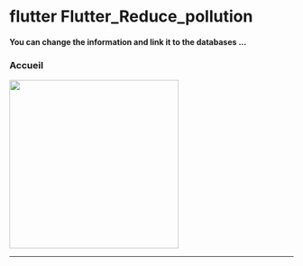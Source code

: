 <h1> flutter Flutter_Reduce_pollution </h1>
<h4> You can change the information and link it to the databases ...</h4>

<h3>Accueil</h3> 

<img src="https://github.com/abenkoula71/flutter-nikz-app-D/blob/main/Screenshot_1642772981.png" width="300" /> 



<hr>
